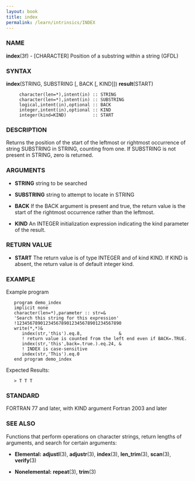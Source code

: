 ```yaml
---
layout: book
title: index
permalink: /learn/intrinsics/INDEX
---
```

### NAME

**index**(3f) - \[CHARACTER\] Position of a substring within a string
(GFDL)

### SYNTAX

**index**(STRING, SUBSTRING \[, BACK \[, KIND\]\]) **result**(START)

```
     character(len=*),intent(in) :: STRING
     character(len=*),intent(in) :: SUBSTRING
     logical,intent(in),optional :: BACK
     integer,intent(in),optional :: KIND
     integer(kind=KIND)          :: START
```

### DESCRIPTION

Returns the position of the start of the leftmost or rightmost
occurrence of string SUBSTRING in STRING, counting from one. If
SUBSTRING is not present in STRING, zero is returned.

### ARGUMENTS

  - **STRING**
    string to be searched

  - **SUBSTRING**
    string to attempt to locate in STRING

  - **BACK**
    If the BACK argument is present and true, the return value is the
    start of the rightmost occurrence rather than the leftmost.

  - **KIND**
    An INTEGER initialization expression indicating the kind parameter
    of the result.

### RETURN VALUE

  - **START**
    The return value is of type INTEGER and of kind KIND. If KIND is
    absent, the return value is of default integer kind.

### EXAMPLE

Example program

```
   program demo_index
   implicit none
   character(len=*),parameter :: str=&
   'Search this string for this expression'
   !1234567890123456789012345678901234567890
   write(*,*)&
      index(str,'this').eq.8,              &
      ! return value is counted from the left end even if BACK=.TRUE.
      index(str,'this',back=.true.).eq.24, &
      ! INDEX is case-sensitive
      index(str,'This').eq.0
   end program demo_index
```

Expected Results:

```
   > T T T
```

### STANDARD

FORTRAN 77 and later, with KIND argument Fortran 2003
and later

### SEE ALSO

Functions that perform operations on character strings, return lengths
of arguments, and search for certain arguments:

  - **Elemental:**
    **adjustl**(3), **adjustr**(3), **index**(3), **len\_trim**(3),
    **scan**(3), **verify**(3)

  - **Nonelemental:**
    **repeat**(3), **trim**(3)
